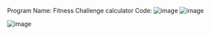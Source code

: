 Program Name: Fitness Challenge calculator
Code:
![image](https://user-images.githubusercontent.com/89434892/185199772-47204c4c-89ca-44f4-958b-aeb0ed3af0c5.png)
![image](https://user-images.githubusercontent.com/89434892/185199785-f6dc484c-30a7-43c9-acea-47b4b57ab178.png)

![image](https://user-images.githubusercontent.com/89434892/185215148-4768aaf4-8f9b-474e-8ca4-d865d716b2cd.png)

